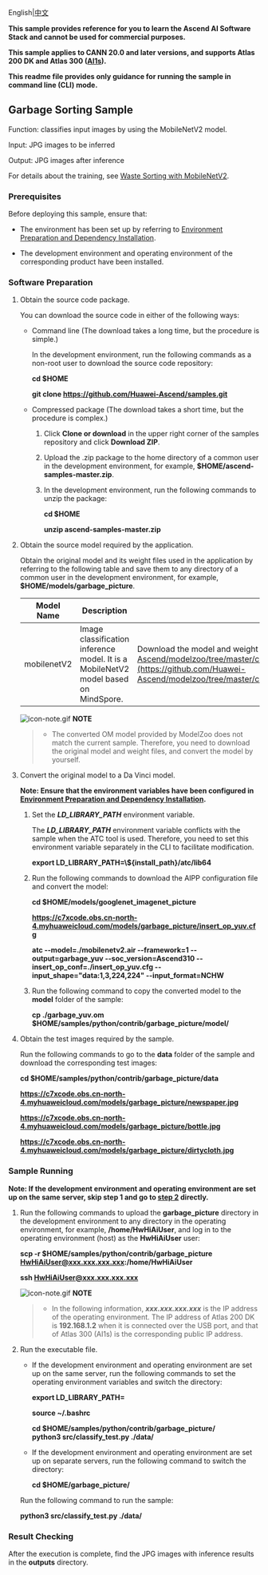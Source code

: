 English|[中文](README_CN.md)

**This sample provides reference for you to learn the Ascend AI Software Stack and cannot be used for commercial purposes.**

**This sample applies to CANN 20.0 and later versions, and supports Atlas 200 DK and Atlas 300 ([AI1s](https://support.huaweicloud.com/productdesc-ecs/ecs_01_0047.html#ecs_01_0047__section78423209366)).**

**This readme file provides only guidance for running the sample in command line (CLI) mode.**

## Garbage Sorting Sample

Function: classifies input images by using the MobileNetV2 model.

Input: JPG images to be inferred

Output: JPG images after inference

For details about the training, see [Waste Sorting with MobileNetV2](https://github.com/Huawei-Ascend/samples/wikis/MobileNetV2%E5%9E%83%E5%9C%BE%E5%88%86%E7%B1%BB?sort_id=3404387).


### Prerequisites

Before deploying this sample, ensure that:

- The environment has been set up by referring to [Environment Preparation and Dependency Installation](https://github.com/Huawei-Ascend/samples/tree/master/python/environment).

- The development environment and operating environment of the corresponding product have been installed.

### Software Preparation

1. Obtain the source code package.

   You can download the source code in either of the following ways:

    - Command line (The download takes a long time, but the procedure is simple.)

        In the development environment, run the following commands as a non-root user to download the source code repository:

       **cd $HOME**

       **git clone https://github.com/Huawei-Ascend/samples.git**

    - Compressed package (The download takes a short time, but the procedure is complex.)

        1. Click **Clone or download** in the upper right corner of the samples repository and click **Download ZIP**.

        2. Upload the .zip package to the home directory of a common user in the development environment, for example, **$HOME/ascend-samples-master.zip**.

        3. In the development environment, run the following commands to unzip the package:

            **cd $HOME**

            **unzip ascend-samples-master.zip**

2. Obtain the source model required by the application.

    Obtain the original model and its weight files used in the application by referring to the following table and save them to any directory of a common user in the development environment, for example, **$HOME/models/garbage_picture**.

    | **Model Name** | **Description**                          | **How to Obtain**                        |
    | -------------- | ---------------------------------------- | ---------------------------------------- |
    | mobilenetV2    | Image classification inference model. It is a MobileNetV2 model based on MindSpore. | Download the model and weight files by referring to the **README.md** file in [https://github.com/Huawei-Ascend/modelzoo/tree/master/contrib/TensorFlow/Research/cv/garbage_classification/ATC_mobilenetv2_mindspore_AE](https://github.com/Huawei-Ascend/modelzoo/tree/master/contrib/TensorFlow/Research/cv/garbage_classification/ATC_mobilenetv2_mindspore_AE). |

    ![](https://images.gitee.com/uploads/images/2020/1106/160652_6146f6a4_5395865.gif "icon-note.gif") **NOTE**  

    > - The converted OM model provided by ModelZoo does not match the current sample. Therefore, you need to download the original model and weight files, and convert the model by yourself.

3. Convert the original model to a Da Vinci model.

    **Note: Ensure that the environment variables have been configured in [Environment Preparation and Dependency Installation](https://github.com/Huawei-Ascend/samples/tree/dev/python/environment).**

    1. Set the ***LD_LIBRARY_PATH*** environment variable.

        The ***LD_LIBRARY_PATH*** environment variable conflicts with the sample when the ATC tool is used. Therefore, you need to set this environment variable separately in the CLI to facilitate modification.

        **export LD_LIBRARY_PATH=\\${install_path}/atc/lib64**  

    2. Run the following commands to download the AIPP configuration file and convert the model:

        **cd $HOME/models/googlenet_imagenet_picture**  

        **https://c7xcode.obs.cn-north-4.myhuaweicloud.com/models/garbage_picture/insert_op_yuv.cfg**

        **atc --model=./mobilenetv2.air --framework=1 --output=garbage_yuv --soc_version=Ascend310 --insert_op_conf=./insert_op_yuv.cfg --input_shape="data:1,3,224,224" --input_format=NCHW**

    3. Run the following command to copy the converted model to the **model** folder of the sample:

        **cp ./garbage_yuv.om $HOME/samples/python/contrib/garbage_picture/model/**

4. Obtain the test images required by the sample.

    Run the following commands to go to the **data** folder of the sample and download the corresponding test images:

    **cd $HOME/samples/python/contrib/garbage_picture/data**

    **https://c7xcode.obs.cn-north-4.myhuaweicloud.com/models/garbage_picture/newspaper.jpg**

    **https://c7xcode.obs.cn-north-4.myhuaweicloud.com/models/garbage_picture/bottle.jpg**    

    **https://c7xcode.obs.cn-north-4.myhuaweicloud.com/models/garbage_picture/dirtycloth.jpg**    



### Sample Running

**Note: If the development environment and operating environment are set up on the same server, skip step 1 and go to [step 2](#step_2) directly.**   

1. Run the following commands to upload the **garbage_picture** directory in the development environment to any directory in the operating environment, for example, **/home/HwHiAiUser**, and log in to the operating environment (host) as the **HwHiAiUser** user:

    **scp -r $HOME/samples/python/contrib/garbage_picture  HwHiAiUser@xxx.xxx.xxx.xxx:/home/HwHiAiUser**

    **ssh HwHiAiUser@xxx.xxx.xxx.xxx**    

    ![](https://images.gitee.com/uploads/images/2020/1106/160652_6146f6a4_5395865.gif "icon-note.gif") **NOTE**  

    > - In the following information, ***xxx.xxx.xxx.xxx*** is the IP address of the operating environment. The IP address of Atlas 200 DK is **192.168.1.2** when it is connected over the USB port, and that of Atlas 300 (AI1s) is the corresponding public IP address.

2. Run the executable file.

    - If the development environment and operating environment are set up on the same server, run the following commands to set the operating environment variables and switch the directory:

      **export LD_LIBRARY_PATH=**

      **source ~/.bashrc**

      **cd $HOME/samples/python/contrib/garbage_picture/**     
         **python3 src/classify_test.py ./data/** 

    - If the development environment and operating environment are set up on separate servers, run the following command to switch the directory:

      **cd $HOME/garbage_picture/**      

    Run the following command to run the sample:

    **python3 src/classify_test.py ./data/**
### Result Checking

After the execution is complete, find the JPG images with inference results in the **outputs** directory.
